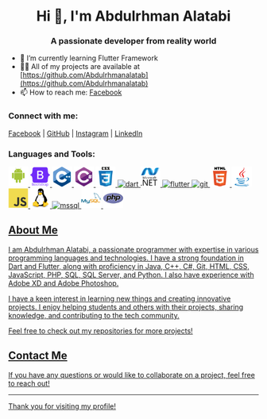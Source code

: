 <h1 align="center">Hi 👋, I'm Abdulrhman Alatabi</h1>
<h3 align="center">A passionate developer from reality world</h3>

- 🌱 I’m currently learning Flutter Framework
- 👨‍💻 All of my projects are available at [https://github.com/Abdulrhmanalatab](https://github.com/Abdulrhmanalatab)
- 📫 How to reach me: [Facebook](https://www.facebook.com/profile.php?id=100081339081137)

<h3 align="left">Connect with me:</h3>
<p align="left">
    <a href="https://www.facebook.com/profile.php?id=100081339081137" target="_blank">Facebook</a> |
    <a href="https://github.com/Abdulrhmanalatab" target="_blank">GitHub</a> |
    <a href="https://www.instagram.com/mdll.ab?igsh=MWV1amx5dHZvdm03Yw==" target="_blank">Instagram</a> |
    <a href="https://www.linkedin.com/in/abdulrhman-alatabi-a35a17241?utm_source=share&utm_campaign=share_via&utm_content=profile&utm_medium=android_app" target="_blank">LinkedIn</a>
</p>

<h3 align="left">Languages and Tools:</h3>
<p align="left">
    <a href="https://developer.android.com" target="_blank" rel="noreferrer"> <img src="https://raw.githubusercontent.com/devicons/devicon/master/icons/android/android-original-wordmark.svg" alt="android" width="40" height="40"/> </a>
    <a href="https://getbootstrap.com" target="_blank" rel="noreferrer"> <img src="https://raw.githubusercontent.com/devicons/devicon/master/icons/bootstrap/bootstrap-plain-wordmark.svg" alt="bootstrap" width="40" height="40"/> </a>
    <a href="https://www.w3schools.com/cpp/" target="_blank" rel="noreferrer"> <img src="https://raw.githubusercontent.com/devicons/devicon/master/icons/cplusplus/cplusplus-original.svg" alt="cplusplus" width="40" height="40"/> </a>
    <a href="https://www.w3schools.com/cs/" target="_blank" rel="noreferrer"> <img src="https://raw.githubusercontent.com/devicons/devicon/master/icons/csharp/csharp-original.svg" alt="csharp" width="40" height="40"/> </a>
    <a href="https://www.w3schools.com/css/" target="_blank" rel="noreferrer"> <img src="https://raw.githubusercontent.com/devicons/devicon/master/icons/css3/css3-original-wordmark.svg" alt="css3" width="40" height="40"/> </a>
    <a href="https://dart.dev" target="_blank" rel="noreferrer"> <img src="https://www.vectorlogo.zone/logos/dartlang/dartlang-icon.svg" alt="dart" width="40" height="40"/> </a>
    <a href="https://dotnet.microsoft.com/" target="_blank" rel="noreferrer"> <img src="https://raw.githubusercontent.com/devicons/devicon/master/icons/dot-net/dot-net-original-wordmark.svg" alt="dotnet" width="40" height="40"/> </a>
    <a href="https://flutter.dev" target="_blank" rel="noreferrer"> <img src="https://www.vectorlogo.zone/logos/flutterio/flutterio-icon.svg" alt="flutter" width="40" height="40"/> </a>
    <a href="https://git-scm.com/" target="_blank" rel="noreferrer"> <img src="https://www.vectorlogo.zone/logos/git-scm/git-scm-icon.svg" alt="git" width="40" height="40"/> </a>
    <a href="https://www.w3.org/html/" target="_blank" rel="noreferrer"> <img src="https://raw.githubusercontent.com/devicons/devicon/master/icons/html5/html5-original-wordmark.svg" alt="html5" width="40" height="40"/> </a>
    <a href="https://www.java.com" target="_blank" rel="noreferrer"> <img src="https://raw.githubusercontent.com/devicons/devicon/master/icons/java/java-original.svg" alt="java" width="40" height="40"/> </a>
    <a href="https://developer.mozilla.org/en-US/docs/Web/JavaScript" target="_blank" rel="noreferrer"> <img src="https://raw.githubusercontent.com/devicons/devicon/master/icons/javascript/javascript-original.svg" alt="javascript" width="40" height="40"/> </a>
    <a href="https://www.linux.org/" target="_blank" rel="noreferrer"> <img src="https://raw.githubusercontent.com/devicons/devicon/master/icons/linux/linux-original.svg" alt="linux" width="40" height="40"/> </a>
        <a href="https://www.microsoft.com/en-us/sql-server" target="_blank" rel="noreferrer"> <img src="https://www.svgrepo.com/show/303229/microsoft-sql-server-logo.svg" alt="mssql" width="40" height="40"/> </a>
    <a href="https://www.mysql.com/" target="_blank" rel="noreferrer"> <img src="https://raw.githubusercontent.com/devicons/devicon/master/icons/mysql/mysql-original-wordmark.svg" alt="mysql" width="40" height="40"/> </a>
    <a href="https://www.php.net" target="_blank" rel="noreferrer"> <img src="https://raw.githubusercontent.com/devicons/devicon/master/icons/php/php-original.svg" alt="php" width="40" height="40"/>   <!-- يمكنك إضافة رابط صورة Python هنا -->
</p>

## About Me

I am Abdulrhman Alatabi, a passionate programmer with expertise in various programming languages and technologies. I have a strong foundation in Dart and Flutter, along with proficiency in Java, C++, C#, Git, HTML, CSS, JavaScript, PHP, SQL, SQL Server, and Python. I also have experience with Adobe XD and Adobe Photoshop.

I have a keen interest in learning new things and creating innovative projects. I enjoy helping students and others with their projects, sharing knowledge, and contributing to the tech community.



Feel free to check out my repositories for more projects!

## Contact Me

If you have any questions or would like to collaborate on a project, feel free to reach out!

---

Thank you for visiting my profile!
